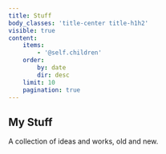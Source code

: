 ```yaml
---
title: Stuff
body_classes: 'title-center title-h1h2'
visible: true
content:
    items:
        - '@self.children'
    order:
        by: date
        dir: desc
    limit: 10
    pagination: true
---
```


## My Stuff

A collection of ideas and works, old and new.

